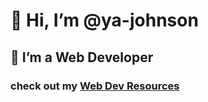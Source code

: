 # 👋 Hi, I’m @ya-johnson
## 👀 I’m  a Web Developer

### check out my [Web Dev Resources](https://github.com/ya-johnson/web-dev-resources)


<!---
ya-johnson/ya-johnson is a ✨ special ✨ repository because its `README.md` (this file) appears on your GitHub profile.
You can click the Preview link to take a look at your changes.
--->

